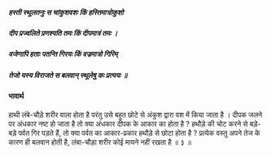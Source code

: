 ##### हस्ती स्थूलतनुः स चांकुशवशः किं हस्तिमात्रोकुशो
##### दीप प्रज्वलिते प्रणश्यति तमः किं दीपमात्रं तमः ।
##### वजेणापि हताः पतन्ति गिरयः किं वज्रमात्रो गिरिम्
##### तेजो यस्य विराजते स बलवान् स्थूलेषु कः प्रत्ययः ॥

#### भावार्थ

हाथी लंबे-चौड़े शरीर वाला होता है परंतु उसे बहुत छोटे से अंकुश द्वारा वश में किया जाता है । दीपक जलने पर अंधकार नष्ट हो जाता है तो क्या अंधकार दीपक के आकार का होता है ? हथौड़े की चोट करने से बड़े-बड़े पर्वत गिर पड़ते हैं, तो क्या पर्वत का आकार-प्रकार हथौड़े से छोटा होता है ? प्रत्येक वस्तु अपने तेज के कारण ही बलवान होती है, लंबा-चौड़ा शरीर कोई मायने नहीं रखता है ॥ ३ ॥